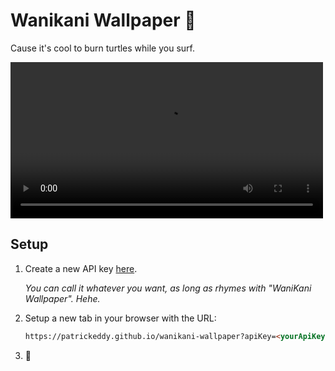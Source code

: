 # Wanikani Wallpaper 🌊

Cause it's cool to burn turtles while you surf.

<video src="./WaniKaniWallpaperPreview.mov" width="500"></video>

## Setup

1. Create a new API key [here](https://www.wanikani.com/settings/personal_access_tokens).

   _You can call it whatever you want, as long as rhymes with "WaniKani Wallpaper". Hehe._

2. Setup a new tab in your browser with the URL:

   ```markdown
   https://patrickeddy.github.io/wanikani-wallpaper?apiKey=<yourApiKeyHere>
   ```

3. 🌊
